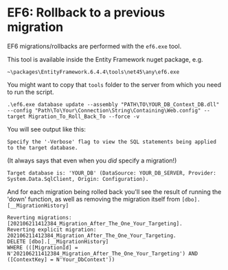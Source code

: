 ﻿# EF6: Rollback to a previous migration

EF6 migrations/rollbacks are performed with the `ef6.exe` tool.

This tool is available inside the Entity Framework nuget package, e.g.

	~\packages\EntityFramework.6.4.4\tools\net45\any\ef6.exe

You might want to copy that `tools` folder to the server from which you need to run the script.

	.\ef6.exe database update --assembly "PATH\TO\YOUR_DB_Context_DB.dll" --config "Path\To\Your\Connection\String\Containing\Web.config" --target Migration_To_Roll_Back_To --force -v

You will see output like this:

	Specify the '-Verbose' flag to view the SQL statements being applied to the target database.

(It always says that even when you *did* specify a migration!)

	Target database is: 'YOUR_DB' (DataSource: YOUR_DB_SERVER, Provider: System.Data.SqlClient, Origin: Configuration).

And for each migration being rolled back you'll see the result of running the 'down' function, as well as removing the migration itself from `[dbo].[__MigrationHistory]`

	Reverting migrations: [202106211412384_Migration_After_The_One_Your_Targeting].
	Reverting explicit migration: 202106211412384_Migration_After_The_One_Your_Targeting.
	DELETE [dbo].[__MigrationHistory]
	WHERE (([MigrationId] = N'202106211412384_Migration_After_The_One_Your_Targeting') AND ([ContextKey] = N'Your_DbContext'))